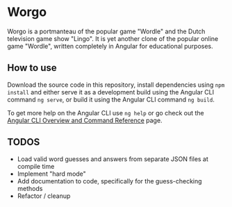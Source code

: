 # Worgo
Worgo is a portmanteau of the popular game "Wordle" and the Dutch television game show "Lingo". It is yet another clone of the popular online game "Wordle", written completely in Angular for educational purposes.

## How to use
Download the source code in this repository, install dependencies using `npm install` and either serve it as a development build using the Angular CLI command `ng serve`, or build it using the Angular CLI command `ng build`.

To get more help on the Angular CLI use `ng help` or go check out the [Angular CLI Overview and Command Reference](https://angular.io/cli) page.

## TODOS
 - Load valid word guesses and answers from separate JSON files at compile time
 - Implement "hard mode"
 - Add documentation to code, specifically for the guess-checking methods
 - Refactor / cleanup
